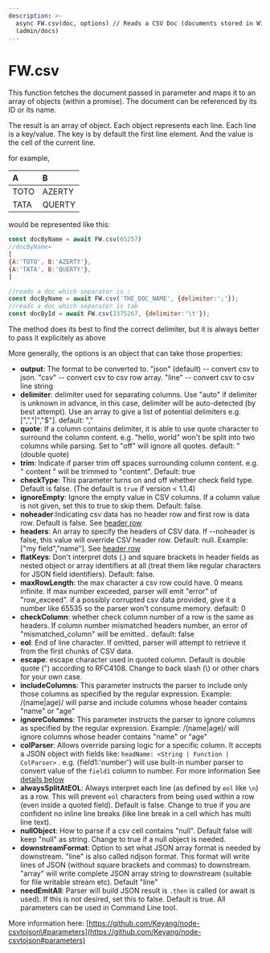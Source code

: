 ```yaml
---
description: >-
  async FW.csv(doc, options) // Reads a CSV Doc (documents stored in WILCO
  (admin/docs)
---
```


# FW.csv

This function fetches the document passed in parameter and maps it to an array of objects \(within a promise\). The document can be referenced by its ID or its name.

The result is an array of object. Each object represents each line. Each line is a key/value. The key is by default the first line element. And the value is the cell of the current line.

for example,

| A | B |
| :--- | :--- |
| TOTO | AZERTY |
| TATA | QUERTY |

would be represented like this:

```javascript
const docByName = await FW.csv(65257)
//docByName= 
[
{A:'TOTO', B:'AZERTY'},
{A:'TATA', B:'QUERTY'},
]
```

```javascript
//reads a doc which separator is ;
const docByName = await FW.csv('THE_DOC_NAME', {delimiter:';'});
//reads a doc which separator is tab
const docById = await FW.csv(2375267, {delimiter:'\t'});
```

The method does its best to find the correct delimiter, but it is always better to pass it explicitely as above

More generally, the options is an object that can take those properties:

* **output**: The format to be converted to. "json" \(default\) -- convert csv to json. "csv" -- convert csv to csv row array. "line" -- convert csv to csv line string
* **delimiter**: delimiter used for separating columns. Use "auto" if delimiter is unknown in advance, in this case, delimiter will be auto-detected \(by best attempt\). Use an array to give a list of potential delimiters e.g. \[",","\|","$"\]. default: ","
* **quote**: If a column contains delimiter, it is able to use quote character to surround the column content. e.g. "hello, world" won't be split into two columns while parsing. Set to "off" will ignore all quotes. default: " \(double quote\)
* **trim**: Indicate if parser trim off spaces surrounding column content. e.g. " content " will be trimmed to "content". Default: true
* **checkType**: This parameter turns on and off whether check field type. Default is false. \(The default is `true` if version &lt; 1.1.4\)
* **ignoreEmpty**: Ignore the empty value in CSV columns. If a column value is not given, set this to true to skip them. Default: false.
* **noheader**:Indicating csv data has no header row and first row is data row. Default is false. See [header row](https://github.com/Keyang/node-csvtojson#header-row)
* **headers**: An array to specify the headers of CSV data. If --noheader is false, this value will override CSV header row. Default: null. Example: \["my field","name"\]. See [header row](https://github.com/Keyang/node-csvtojson#header-row)
* **flatKeys**: Don't interpret dots \(.\) and square brackets in header fields as nested object or array identifiers at all \(treat them like regular characters for JSON field identifiers\). Default: false.
* **maxRowLength**: the max character a csv row could have. 0 means infinite. If max number exceeded, parser will emit "error" of "row\_exceed". if a possibly corrupted csv data provided, give it a number like 65535 so the parser won't consume memory. default: 0
* **checkColumn**: whether check column number of a row is the same as headers. If column number mismatched headers number, an error of "mismatched\_column" will be emitted.. default: false
* **eol**: End of line character. If omitted, parser will attempt to retrieve it from the first chunks of CSV data.
* **escape**: escape character used in quoted column. Default is double quote \("\) according to RFC4108. Change to back slash \(\\) or other chars for your own case.
* **includeColumns**: This parameter instructs the parser to include only those columns as specified by the regular expression. Example: /\(name\|age\)/ will parse and include columns whose header contains "name" or "age"
* **ignoreColumns**: This parameter instructs the parser to ignore columns as specified by the regular expression. Example: /\(name\|age\)/ will ignore columns whose header contains "name" or "age"
* **colParser**: Allows override parsing logic for a specific column. It accepts a JSON object with fields like: `headName: <String | Function | ColParser>` . e.g. {field1:'number'} will use built-in number parser to convert value of the `field1` column to number. For more information See [details below](https://github.com/Keyang/node-csvtojson#column-parser)
* **alwaysSplitAtEOL**: Always interpret each line \(as defined by `eol` like `\n`\) as a row. This will prevent `eol` characters from being used within a row \(even inside a quoted field\). Default is false. Change to true if you are confident no inline line breaks \(like line break in a cell which has multi line text\).
* **nullObject**: How to parse if a csv cell contains "null". Default false will keep "null" as string. Change to true if a null object is needed.
* **downstreamFormat**: Option to set what JSON array format is needed by downstream. "line" is also called ndjson format. This format will write lines of JSON \(without square brackets and commas\) to downstream. "array" will write complete JSON array string to downstream \(suitable for file writable stream etc\). Default "line"
* **needEmitAll**: Parser will build JSON result is `.then` is called \(or await is used\). If this is not desired, set this to false. Default is true. All parameters can be used in Command Line tool.



More information here: [https://github.com/Keyang/node-csvtojson\#parameters](https://github.com/Keyang/node-csvtojson#parameters)



